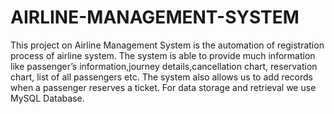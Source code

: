 # AIRLINE-MANAGEMENT-SYSTEM
This project on Airline Management System is the automation of registration process of airline system. The system is able to provide much information like passenger’s information,journey details,cancellation chart, reservation chart, list of all passengers etc. The system also allows us to add records when a passenger reserves a ticket. For data storage and retrieval we use MySQL Database.
